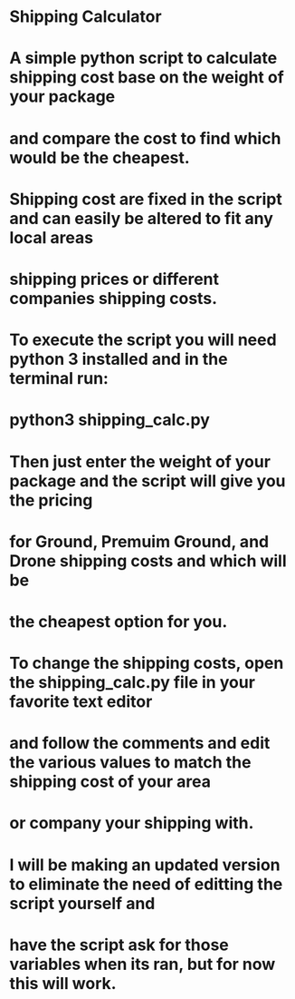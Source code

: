 # Shipping Calculator
#
# A simple python script to calculate shipping cost base on the weight of your package
# and compare the cost to find which would be the cheapest.
#
# Shipping cost are fixed in the script and can easily be altered to fit any local areas 
# shipping prices or different companies shipping costs.
#
# To execute the script you will need python 3 installed and in the terminal run:
# 
# python3 shipping_calc.py
#
# Then just enter the weight of your package and the script will give you the pricing 
# for Ground, Premuim Ground, and Drone shipping costs and which will be 
# the cheapest option for you.
#
# To change the shipping costs, open the shipping_calc.py file in your favorite text editor 
# and follow the comments and edit the various values to match the shipping cost of your area 
# or company your shipping with.
#
# I will be making an updated version to eliminate the need of editting the script yourself and 
# have the script ask for those variables when its ran, but for now this will work.

